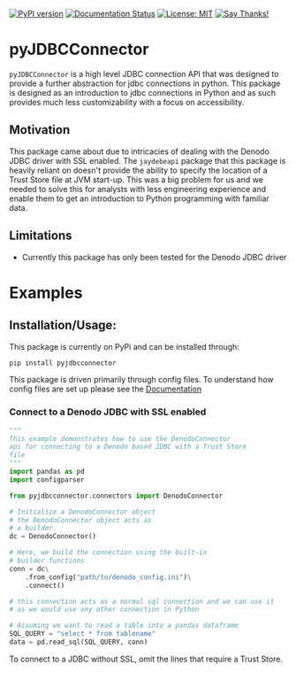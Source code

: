 [![PyPI version](https://badge.fury.io/py/pyjdbcconnector.svg)](https://badge.fury.io/py/pyjdbcconnector)
[![Documentation Status](https://readthedocs.org/projects/pyjdbcconnector/badge/?version=latest)](https://pyjdbcconnector.readthedocs.io/en/latest/?badge=latest)
[![License: MIT](https://img.shields.io/badge/License-MIT-yellow.svg)](https://opensource.org/licenses/MIT)
[![Say Thanks!](https://img.shields.io/badge/Say%20Thanks-!-1EAEDB.svg)](https://saythanks.io/to/danwertheimer@gmail.com)



# pyJDBCConnector
``pyJDBCConnector`` is a high level JDBC connection API that was designed to provide a further abstraction for jdbc connections in python.
This package is designed as an introduction to jdbc connections in Python and as such provides much less customizability with a focus on
accessibility.

## Motivation
This package came about due to intricacies of dealing with the Denodo JDBC driver with SSL enabled.
The ``jaydebeapi`` package that this package is heavily reliant on doesn't provide the ability to specify
the location of a Trust Store file at JVM start-up. This was a big problem for us and we needed to solve this
for analysts with less engineering experience and enable them to get an introduction to Python programming
with familiar data.

## Limitations

- Currently this package has only been tested for the Denodo JDBC driver

# Examples

## Installation/Usage:
This package is currently on PyPi and can be installed through:

```bash
pip install pyjdbcconnector
```

This package is driven primarily through config files.
To understand how config files are set up please see the [Documentation](https://pyjdbcconnector.readthedocs.io/en/latest/)

### Connect to a Denodo JDBC with SSL enabled



```python
"""
This example demonstrates how to use the DenodoConnector
api for connecting to a Denodo based JDBC with a Trust Store
file
"""
import pandas as pd
import configparser

from pyjdbcconnector.connectors import DenodoConnector

# Initialize a DenodoConnector object
# the DenodoConnector object acts as 
# a builder.
dc = DenodoConnector()

# Here, we build the connection using the built-in
# builder functions
conn = dc\
    .from_config("path/to/denodo_config.ini")\
    .connect()

# this connection acts as a normal sql connection and we can use it
# as we would use any other connection in Python

# Assuming we want to read a table into a pandas dataframe
SQL_QUERY = "select * from tablename"
data = pd.read_sql(SQL_QUERY, conn)
```

To connect to a JDBC without SSL, omit the lines that require a Trust Store.